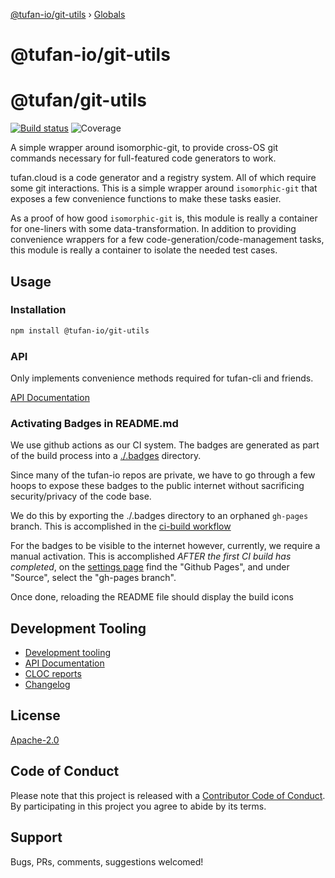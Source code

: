 [@tufan-io/git-utils](README.md) › [Globals](globals.md)

# @tufan-io/git-utils

# @tufan/git-utils

[![Build status](https://tufan-io.github.io/git-utils/ci/badge/build.svg)](https://github.com/tufan-io/git-utils/actions)
![Coverage](https://tufan-io.github.io/git-utils/ci/badge/coverage.svg)

A simple wrapper around isomorphic-git, to provide cross-OS git commands necessary
for full-featured code generators to work.

tufan.cloud is a code generator and a registry system. All of which require
some git interactions. This is a simple wrapper around `isomorphic-git` that
exposes a few convenience functions to make these tasks easier.

As a proof of how good `isomorphic-git` is, this module is really a container
for one-liners with some data-transformation. In addition to providing convenience
wrappers for a few code-generation/code-management tasks, this module is really
a container to isolate the needed test cases.

## Usage

### Installation
```bash
npm install @tufan-io/git-utils
```

### API
Only implements convenience methods required for tufan-cli and friends.

[API Documentation](docs/api-md/globals.md)

### Activating Badges in README.md
We use github actions as our CI system. The badges are generated as part of the
build process into a [./.badges](./.badges) directory.

Since many of the tufan-io repos are private, we have to go through a few hoops
to expose these badges to the public internet without sacrificing security/privacy
of the code base.

We do this by exporting the ./.badges directory to an orphaned `gh-pages` branch.
This is accomplished in the [ci-build workflow](github/workflows/ci-build.yml)

For the badges to be visible to the internet however, currently, we require a
manual activation. This is accomplished *AFTER the first CI build has completed*,
on the [settings page](https://github.com/tufan-io/git-utils/settings)
find the "Github Pages", and under "Source", select the "gh-pages branch".

Once done, reloading the README file should display the build icons

## Development Tooling

- [Development tooling](docs/DevTools.md)
- [API Documentation](docs/api-md/globals.md)
- [CLOC reports](docs/cloc.md)
- [Changelog](docs/CHANGELOG.md)

## License

[Apache-2.0](LICENSE.md)

## Code of Conduct

Please note that this project is released with a [Contributor Code of Conduct](code-of-conduct.md). By participating in this project you agree to abide by its terms.

## Support

Bugs, PRs, comments, suggestions welcomed!
